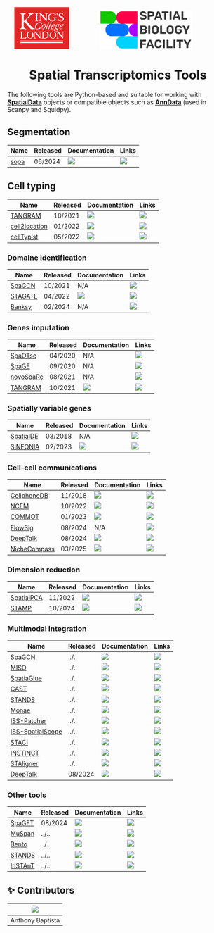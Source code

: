 <div align="center">
  <img src="images/kcl_logo.png" width="125px">
  &nbsp;&nbsp;&nbsp;&nbsp;&nbsp;&nbsp;&nbsp;&nbsp;&nbsp;&nbsp;&nbsp;&nbsp;&nbsp;&nbsp;&nbsp;&nbsp;
  <img src="images/sbf_logo.png" width="210px">
  &nbsp;&nbsp;&nbsp;&nbsp;&nbsp;&nbsp;&nbsp;&nbsp;&nbsp;&nbsp;&nbsp;&nbsp;&nbsp;&nbsp;&nbsp;&nbsp;
</div>

<h1 align="center">
 Spatial Transcriptomics Tools
 </h1>

The following tools are Python-based and suitable for working with [**SpatialData**](https://spatialdata.scverse.org/en/stable/tutorials/notebooks/notebooks/examples/intro.html) objects or compatible objects such as [**AnnData**](https://anndata.readthedocs.io/en/stable/index.html) (used in Scanpy and Squidpy).

## Segmentation

| Name       | Released | Documentation | Links |
| ---------- | -------  | ------------- | ----- |
| [sopa](https://www.nature.com/articles/s41467-024-48981-z)    | 06/2024 | [<img src="https://brand-guidelines.readthedocs.org/_images/logo-dark.png" width="20">](https://www.celltypist.org) | [<img src="https://raw.githubusercontent.com/FortAwesome/Font-Awesome/6.x/svgs/brands/github.svg" width="20">](https://gustaveroussy.github.io/sopa/) |
  
## Cell typing

| Name       | Released | Documentation | Links |
| ---------- | -------  | ------------- | ----- |
| [TANGRAM](https://www.nature.com/articles/s41592-021-01264-7)    | 10/2021 | [<img src="https://brand-guidelines.readthedocs.org/_images/logo-dark.png" width="20">](https://tangram-sc.readthedocs.io/en/latest/) | [<img src="https://raw.githubusercontent.com/FortAwesome/Font-Awesome/6.x/svgs/brands/github.svg" width="20">](https://github.com/broadinstitute/Tangram) |
| [cell2location](https://www.nature.com/articles/s41587-021-01139-4)    | 01/2022 | [<img src="https://brand-guidelines.readthedocs.org/_images/logo-dark.png" width="20">](https://cell2location.readthedocs.io/en/latest/) | [<img src="https://raw.githubusercontent.com/FortAwesome/Font-Awesome/6.x/svgs/brands/github.svg" width="20">](https://github.com/BayraktarLab/cell2location/tree/master) |
| [cellTypist](https://www.science.org/doi/10.1126/science.abl5197)    | 05/2022 | [<img src="https://brand-guidelines.readthedocs.org/_images/logo-dark.png" width="20">](https://www.celltypist.org) | [<img src="https://raw.githubusercontent.com/FortAwesome/Font-Awesome/6.x/svgs/brands/github.svg" width="20">](https://github.com/Teichlab/celltypist) |

### Domaine identification

| Name       | Released | Documentation | Links |
| ---------- | -------  | ------------- | ----- |
| [SpaGCN](https://www.nature.com/articles/s41592-021-01255-8)    | 10/2021 | N/A| [<img src="https://raw.githubusercontent.com/FortAwesome/Font-Awesome/6.x/svgs/brands/github.svg" width="20">](https://github.com/jianhuupenn/SpaGCN) |
| [STAGATE](https://www.nature.com/articles/s41467-022-29439-6)    | 04/2022 | [<img src="https://brand-guidelines.readthedocs.org/_images/logo-dark.png" width="20">](https://stagate.readthedocs.io/en/latest/index.html) | [<img src="https://raw.githubusercontent.com/FortAwesome/Font-Awesome/6.x/svgs/brands/github.svg" width="20">](https://github.com/zhanglabtools/STAGATE) |
| [Banksy](https://www.nature.com/articles/s41588-024-01664-3)   | 02/2024 | N/A | [<img src="https://raw.githubusercontent.com/FortAwesome/Font-Awesome/6.x/svgs/brands/github.svg" width="20">](https://github.com/prabhakarlab/Banksy_py) |

### Genes imputation

| Name       | Released | Documentation | Links |
| ---------- | -------  | ------------- | ----- |
| [SpaOTsc](https://www.nature.com/articles/s41467-020-15968-5)    | 04/2020 | N/A |  [<img src="https://raw.githubusercontent.com/FortAwesome/Font-Awesome/6.x/svgs/brands/github.svg" width="20">](https://github.com/zcang/SpaOTsc) |
| [SpaGE](https://academic.oup.com/nar/article/48/18/e107/5909530?login=true)   | 09/2020 | N/A |  [<img src="https://raw.githubusercontent.com/FortAwesome/Font-Awesome/6.x/svgs/brands/github.svg" width="20">](https://github.com/tabdelaal/SpaGE) |
| [novoSpaRc](https://www.nature.com/articles/s41596-021-00573-7)    | 08/2021 | N/A |  [<img src="https://raw.githubusercontent.com/FortAwesome/Font-Awesome/6.x/svgs/brands/github.svg" width="20">](https://github.com/rajewsky-lab/novosparc) |
| [TANGRAM](https://www.nature.com/articles/s41592-021-01264-7)    | 10/2021 | [<img src="https://brand-guidelines.readthedocs.org/_images/logo-dark.png" width="20">](https://tangram-sc.readthedocs.io/en/latest/) | [<img src="https://raw.githubusercontent.com/FortAwesome/Font-Awesome/6.x/svgs/brands/github.svg" width="20">](https://github.com/broadinstitute/Tangram) |

### Spatially variable genes

| Name       | Released | Documentation | Links |
| ---------- | -------  | ------------- | ----- |
| [SpatialDE](https://www.nature.com/articles/nmeth.4636)    | 03/2018 | N/A |  [<img src="https://raw.githubusercontent.com/FortAwesome/Font-Awesome/6.x/svgs/brands/github.svg" width="20">](https://github.com/Teichlab/SpatialDE) |
| [SINFONIA](https://www.mdpi.com/2073-4409/12/4/604)    | 02/2023 |  [<img src="https://brand-guidelines.readthedocs.org/_images/logo-dark.png" width="20">](https://sinfonia-svg.readthedocs.io/en/latest/index.html) |  [<img src="https://raw.githubusercontent.com/FortAwesome/Font-Awesome/6.x/svgs/brands/github.svg" width="20">](https://github.com/BioX-NKU/SINFONIA) |

### Cell-cell communications

| Name       | Released | Documentation | Links |
| ---------- | -------  | ------------- | ----- |
| [CellphoneDB](https://www.nature.com/articles/s41586-018-0698-6)    | 11/2018 | [<img src="https://brand-guidelines.readthedocs.org/_images/logo-dark.png" width="20">](https://www.cellphonedb.org)  |  [<img src="https://raw.githubusercontent.com/FortAwesome/Font-Awesome/6.x/svgs/brands/github.svg" width="20">](https://github.com/ventolab/CellphoneDB)|
| [NCEM](https://www.nature.com/articles/s41587-022-01467-z)    | 10/2022 | [<img src="https://brand-guidelines.readthedocs.org/_images/logo-dark.png" width="20">](https://ncem.readthedocs.io/en/latest/)  |  [<img src="https://raw.githubusercontent.com/FortAwesome/Font-Awesome/6.x/svgs/brands/github.svg" width="20">](https://github.com/theislab/ncem)|
| [COMMOT](https://www.nature.com/articles/s41592-022-01728-4)    | 01/2023 | [<img src="https://brand-guidelines.readthedocs.org/_images/logo-dark.png" width="20">](https://commot.readthedocs.io/en/latest/index.html)  |  [<img src="https://raw.githubusercontent.com/FortAwesome/Font-Awesome/6.x/svgs/brands/github.svg" width="20">](https://github.com/zcang/COMMOT)|
| [FlowSig](https://www.nature.com/articles/s41592-024-02380-w)    | 08/2024 | N/A  |  [<img src="https://raw.githubusercontent.com/FortAwesome/Font-Awesome/6.x/svgs/brands/github.svg" width="20">](https://github.com/axelalmet/flowsig)|
| [DeepTalk](https://www.nature.com/articles/s41467-024-51329-2)    | 08/2024 | [<img src="https://brand-guidelines.readthedocs.org/_images/logo-dark.png" width="20">](https://deeptalk.readthedocs.io/en/latest/index.htmll)  |  [<img src="https://raw.githubusercontent.com/FortAwesome/Font-Awesome/6.x/svgs/brands/github.svg" width="20">](https://github.com/JiangBioLab/DeepTalk) |
| [NicheCompass](https://www.nature.com/articles/s41588-025-02120-6)    | 03/2025 | [<img src="https://brand-guidelines.readthedocs.org/_images/logo-dark.png" width="20">](https://nichecompass.readthedocs.io/en/latest/)  |  [<img src="https://raw.githubusercontent.com/FortAwesome/Font-Awesome/6.x/svgs/brands/github.svg" width="20">](https://github.com/Lotfollahi-lab/nichecompass/tree/main)|

### Dimension reduction

| Name       | Released | Documentation | Links |
| ---------- | -------  | ------------- | ----- |
| [SpatialPCA](https://www.nature.com/articles/s41467-022-34879-1)    | 11/2022 | [<img src="https://brand-guidelines.readthedocs.org/_images/logo-dark.png" width="20">]()  |  [<img src="https://raw.githubusercontent.com/FortAwesome/Font-Awesome/6.x/svgs/brands/github.svg" width="20">]()|
| [STAMP](https://www.nature.com/articles/s41592-024-02463-8)    | 10/2024 | [<img src="https://brand-guidelines.readthedocs.org/_images/logo-dark.png" width="20">]()  |  [<img src="https://raw.githubusercontent.com/FortAwesome/Font-Awesome/6.x/svgs/brands/github.svg" width="20">]()|

### Multimodal integration

| Name       | Released | Documentation | Links |
| ---------- | -------  | ------------- | ----- |
| [SpaGCN]()    | ../.. | [<img src="https://brand-guidelines.readthedocs.org/_images/logo-dark.png" width="20">]()  |  [<img src="https://raw.githubusercontent.com/FortAwesome/Font-Awesome/6.x/svgs/brands/github.svg" width="20">]()|
| [MISO]()    | ../.. | [<img src="https://brand-guidelines.readthedocs.org/_images/logo-dark.png" width="20">]()  |  [<img src="https://raw.githubusercontent.com/FortAwesome/Font-Awesome/6.x/svgs/brands/github.svg" width="20">]()|
| [SpatiaGlue]()    | ../.. | [<img src="https://brand-guidelines.readthedocs.org/_images/logo-dark.png" width="20">]()  |  [<img src="https://raw.githubusercontent.com/FortAwesome/Font-Awesome/6.x/svgs/brands/github.svg" width="20">]()|
| [CAST]()    | ../.. | [<img src="https://brand-guidelines.readthedocs.org/_images/logo-dark.png" width="20">]()  |  [<img src="https://raw.githubusercontent.com/FortAwesome/Font-Awesome/6.x/svgs/brands/github.svg" width="20">]()|
| [STANDS]()    | ../.. | [<img src="https://brand-guidelines.readthedocs.org/_images/logo-dark.png" width="20">]()  |  [<img src="https://raw.githubusercontent.com/FortAwesome/Font-Awesome/6.x/svgs/brands/github.svg" width="20">]()|
| [Monae]()    | ../.. | [<img src="https://brand-guidelines.readthedocs.org/_images/logo-dark.png" width="20">]()  |  [<img src="https://raw.githubusercontent.com/FortAwesome/Font-Awesome/6.x/svgs/brands/github.svg" width="20">]()|
| [ISS-Patcher]()    | ../.. | [<img src="https://brand-guidelines.readthedocs.org/_images/logo-dark.png" width="20">]()  |  [<img src="https://raw.githubusercontent.com/FortAwesome/Font-Awesome/6.x/svgs/brands/github.svg" width="20">]()|
| [ISS-SpatialScope]()    | ../.. | [<img src="https://brand-guidelines.readthedocs.org/_images/logo-dark.png" width="20">]()  |  [<img src="https://raw.githubusercontent.com/FortAwesome/Font-Awesome/6.x/svgs/brands/github.svg" width="20">]()|
| [STACI]()    | ../.. | [<img src="https://brand-guidelines.readthedocs.org/_images/logo-dark.png" width="20">]()  |  [<img src="https://raw.githubusercontent.com/FortAwesome/Font-Awesome/6.x/svgs/brands/github.svg" width="20">]()|
| [INSTINCT]()    | ../.. | [<img src="https://brand-guidelines.readthedocs.org/_images/logo-dark.png" width="20">]()  |  [<img src="https://raw.githubusercontent.com/FortAwesome/Font-Awesome/6.x/svgs/brands/github.svg" width="20">]()|
| [STAligner]()    | ../.. | [<img src="https://brand-guidelines.readthedocs.org/_images/logo-dark.png" width="20">]()  |  [<img src="https://raw.githubusercontent.com/FortAwesome/Font-Awesome/6.x/svgs/brands/github.svg" width="20">]()|
| [DeepTalk](https://www.nature.com/articles/s41467-024-51329-2)    | 08/2024 | [<img src="https://brand-guidelines.readthedocs.org/_images/logo-dark.png" width="20">](https://deeptalk.readthedocs.io/en/latest/index.htmll)  |  [<img src="https://raw.githubusercontent.com/FortAwesome/Font-Awesome/6.x/svgs/brands/github.svg" width="20">](https://github.com/JiangBioLab/DeepTalk) |


### Other tools

| Name       | Released | Documentation | Links |
| ---------- | -------  | ------------- | ----- |
| [SpaGFT](https://www.nature.com/articles/s41467-024-51590-5)    | 08/2024 | [<img src="https://brand-guidelines.readthedocs.org/_images/logo-dark.png" width="20">](https://spagft.readthedocs.io/en/latest)  |  [<img src="https://raw.githubusercontent.com/FortAwesome/Font-Awesome/6.x/svgs/brands/github.svg" width="20">](https://github.com/OSU-BMBL/SpaGFT)|
| [MuSpan]()    | ../.. | [<img src="https://brand-guidelines.readthedocs.org/_images/logo-dark.png" width="20">]()  |  [<img src="https://raw.githubusercontent.com/FortAwesome/Font-Awesome/6.x/svgs/brands/github.svg" width="20">]()|
| [Bento]()    | ../.. | [<img src="https://brand-guidelines.readthedocs.org/_images/logo-dark.png" width="20">]()  |  [<img src="https://raw.githubusercontent.com/FortAwesome/Font-Awesome/6.x/svgs/brands/github.svg" width="20">]()|
| [STANDS]()    | ../.. | [<img src="https://brand-guidelines.readthedocs.org/_images/logo-dark.png" width="20">]()  |  [<img src="https://raw.githubusercontent.com/FortAwesome/Font-Awesome/6.x/svgs/brands/github.svg" width="20">]()|
| [InSTAnT]()    | ../.. | [<img src="https://brand-guidelines.readthedocs.org/_images/logo-dark.png" width="20">]()  |  [<img src="https://raw.githubusercontent.com/FortAwesome/Font-Awesome/6.x/svgs/brands/github.svg" width="20">]()|



## ✨ Contributors

|<img src="https://api.dicebear.com/9.x/rings/svg?seed=Anthony%20Baptista" width="100px">   |
|------------------------------------------------------------------------------------------|
| Anthony Baptista                                                                         |
